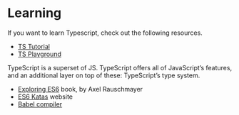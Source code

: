 # Learning

If you want to learn Typescript, check out the following resources.

- [TS Tutorial](https://www.typescriptlang.org/docs/handbook/release-notes/overview.html)
- [TS Playground](https://www.typescriptlang.org/play)

TypeScript is a superset of JS. TypeScript offers all of JavaScript’s features, and an additional layer on top of these: TypeScript’s type system.

- [Exploring ES6](https://leanpub.com/exploring-es6) book, by Axel Rauschmayer
- [ES6 Katas](https://jskatas.org/#bundle-es6-katas) website
- [Babel compiler](https://github.com/babel/babel)

